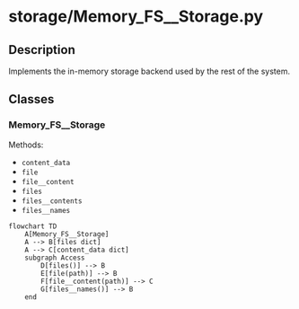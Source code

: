 # storage/Memory_FS__Storage.py


## Description
Implements the in-memory storage backend used by the rest of the system.
## Classes
### Memory_FS__Storage
Methods:
- `content_data`
- `file`
- `file__content`
- `files`
- `files__contents`
- `files__names`

```mermaid
flowchart TD
    A[Memory_FS__Storage]
    A --> B[files dict]
    A --> C[content_data dict]
    subgraph Access
        D[files()] --> B
        E[file(path)] --> B
        F[file__content(path)] --> C
        G[files__names()] --> B
    end
```
